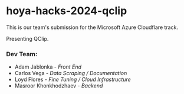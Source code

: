 # hoya-hacks-2024-qclip

This is our team's submission for the Microsoft Azure Cloudflare track.

Presenting QClip.






### Dev Team:
* Adam Jablonka              - *Front End*
* Carlos Vega                - *Data Scraping / Documentation*
* Loyd Flores                - *Fine Tuning / Cloud Infrastructure*
* Masroor Khonkhodzhaev      - *Backend*
